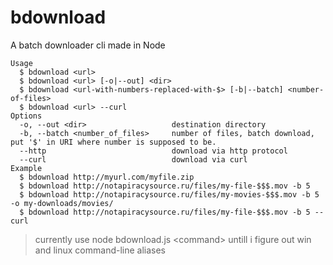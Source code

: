 # bdownload

A batch downloader cli made in Node

```
Usage
  $ bdownload <url>
  $ bdownload <url> [-o|--out] <dir>
  $ bdownload <url-with-numbers-replaced-with-$> [-b|--batch] <number-of-files>
  $ bdownload <url> --curl
Options
  -o, --out <dir>                   destination directory
  -b, --batch <number_of_files>     number of files, batch download, put '$' in URI where number is supposed to be.
  --http                            download via http protocol
  --curl                            download via curl
Example
  $ bdownload http://myurl.com/myfile.zip
  $ bdownload http://notapiracysource.ru/files/my-file-$$$.mov -b 5
  $ bdownload http://notapiracysource.ru/files/my-movies-$$$.mov -b 5 -o my-downloads/movies/
  $ bdownload http://notapiracysource.ru/files/my-file-$$$.mov -b 5 --curl
```

>currently use node bdownload.js \<command\> untill i figure out win and linux command-line aliases
